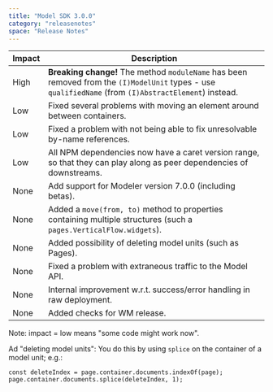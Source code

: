 ```yaml
---
title: "Model SDK 3.0.0"
category: "releasenotes"
space: "Release Notes"
---
```

| Impact | Description |
| --- | --- |
| High | **Breaking change!** The method `moduleName` has been removed from the `(I)ModelUnit` types - use `qualifiedName` (from `(I)AbstractElement`) instead. |
| Low | Fixed several problems with moving an element around between containers. |
| Low | Fixed a problem with not being able to fix unresolvable by-name references. |
| Low | All NPM dependencies now have a caret version range, so that they can play along as peer dependencies of downstreams. |
| None | Add support for Modeler version 7.0.0 (including betas). |
| None | Added a `move(from, to)` method to properties containing multiple structures (such a `pages.VerticalFlow.widgets`). |
| None | Added possibility of deleting model units (such as Pages). |
| None | Fixed a problem with extraneous traffic to the Model API. |
| None | Internal improvement w.r.t. success/error handling in raw deployment. |
| None | Added checks for WM release. |

Note: impact = low means "some code might work now".

Ad "deleting model units": You do this by using `splice` on the container of a model unit; e.g.:

```
const deleteIndex = page.container.documents.indexOf(page);
page.container.documents.splice(deleteIndex, 1);
```